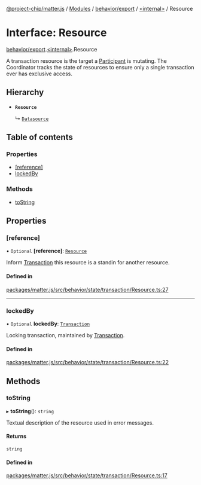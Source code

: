 [@project-chip/matter.js](../README.md) / [Modules](../modules.md) / [behavior/export](../modules/behavior_export.md) / [\<internal\>](../modules/behavior_export._internal_.md) / Resource

# Interface: Resource

[behavior/export](../modules/behavior_export.md).[\<internal\>](../modules/behavior_export._internal_.md).Resource

A transaction resource is the target a [Participant](behavior_export._internal_.Participant.md) is mutating. The Coordinator tracks the state of
resources to ensure only a single transaction ever has exclusive access.

## Hierarchy

- **`Resource`**

  ↳ [`Datasource`](behavior_cluster_export._internal_.Datasource-1.md)

## Table of contents

### Properties

- [[reference]](behavior_export._internal_.Resource-1.md#[reference])
- [lockedBy](behavior_export._internal_.Resource-1.md#lockedby)

### Methods

- [toString](behavior_export._internal_.Resource-1.md#tostring)

## Properties

### [reference]

• `Optional` **[reference]**: [`Resource`](behavior_export._internal_.Resource-1.md)

Inform [Transaction](../modules/behavior_export._internal_.md#transaction) this resource is a standin for another resource.

#### Defined in

[packages/matter.js/src/behavior/state/transaction/Resource.ts:27](https://github.com/project-chip/matter.js/blob/6d3b6a5d957d88a9231d6ecab4bb41f8133112be/packages/matter.js/src/behavior/state/transaction/Resource.ts#L27)

___

### lockedBy

• `Optional` **lockedBy**: [`Transaction`](behavior_export._internal_.Transaction-1.md)

Locking transaction, maintained by [Transaction](../modules/behavior_export._internal_.md#transaction).

#### Defined in

[packages/matter.js/src/behavior/state/transaction/Resource.ts:22](https://github.com/project-chip/matter.js/blob/6d3b6a5d957d88a9231d6ecab4bb41f8133112be/packages/matter.js/src/behavior/state/transaction/Resource.ts#L22)

## Methods

### toString

▸ **toString**(): `string`

Textual description of the resource used in error messages.

#### Returns

`string`

#### Defined in

[packages/matter.js/src/behavior/state/transaction/Resource.ts:17](https://github.com/project-chip/matter.js/blob/6d3b6a5d957d88a9231d6ecab4bb41f8133112be/packages/matter.js/src/behavior/state/transaction/Resource.ts#L17)
